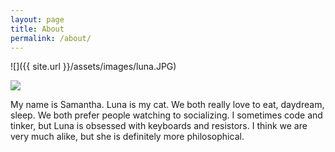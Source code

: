 ```yaml
---
layout: page
title: About
permalink: /about/
---
```


![]({{ site.url }}/assets/images/luna.JPG)

<img class="about-image" src="{{ site.url }}/assets/images/luna.JPG">

My name is Samantha. Luna is my cat. 
We both really love to eat, daydream, sleep. We both prefer people watching to socializing. 
I sometimes code and tinker, but Luna is obsessed with keyboards and resistors. 
I think we are very much alike, but she is definitely more philosophical. 


